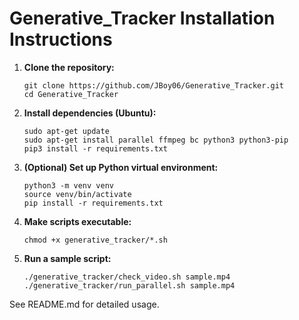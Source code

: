 Generative_Tracker Installation Instructions
===========================================

1. **Clone the repository:**
   ```
   git clone https://github.com/JBoy06/Generative_Tracker.git
   cd Generative_Tracker
   ```

2. **Install dependencies (Ubuntu):**
   ```
   sudo apt-get update
   sudo apt-get install parallel ffmpeg bc python3 python3-pip
   pip3 install -r requirements.txt
   ```

3. **(Optional) Set up Python virtual environment:**
   ```
   python3 -m venv venv
   source venv/bin/activate
   pip install -r requirements.txt
   ```

4. **Make scripts executable:**
   ```
   chmod +x generative_tracker/*.sh
   ```

5. **Run a sample script:**
   ```
   ./generative_tracker/check_video.sh sample.mp4
   ./generative_tracker/run_parallel.sh sample.mp4
   ```

See README.md for detailed usage.
